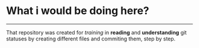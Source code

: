 # What i would be doing here?
----
That repository was created for _training_ in **reading** and **understanding** git statuses by creating different files and commiting them, step by step.
